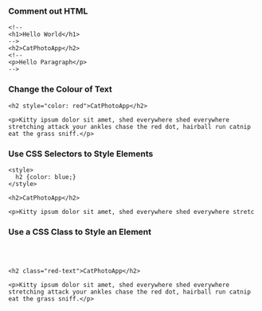 ### Comment out HTML

```
<!--
<h1>Hello World</h1>
-->
<h2>CatPhotoApp</h2>
<!--
<p>Hello Paragraph</p>
-->
```

### Change the Colour of Text

```
<h2 style="color: red">CatPhotoApp</h2>

<p>Kitty ipsum dolor sit amet, shed everywhere shed everywhere stretching attack your ankles chase the red dot, hairball run catnip eat the grass sniff.</p>
```

### Use CSS Selectors to Style Elements

```
<style>
  h2 {color: blue;}
</style>

<h2>CatPhotoApp</h2>

<p>Kitty ipsum dolor sit amet, shed everywhere shed everywhere stretc
```

### Use a CSS Class to Style an Element

<pre style="white-space: pre-wrap;">
	<style>
	  .red-text {
		color: red;
	  }
	</style>

	<h2 class="red-text">CatPhotoApp</h2>

	<p>Kitty ipsum dolor sit amet, shed everywhere shed everywhere stretching attack your ankles chase the red dot, hairball run catnip eat the grass sniff.</p>
</pre>
